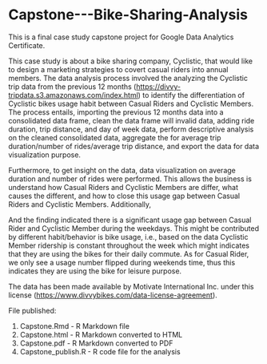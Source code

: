 # Capstone---Bike-Sharing-Analysis

This is a final case study capstone project for Google Data Analytics Certificate.

This case study is about a bike sharing company, Cyclistic, that would like to design a marketing strategies to covert casual riders into annual members.  The data analysis process involved the analyzing the Cyclistic trip data from the previous 12 months (https://divvy-tripdata.s3.amazonaws.com/index.html) to identify the differentiation of Cyclistic bikes usage habit between Casual Riders and Cyclistic Members. The process entails, importing the previous 12 months data into a consolidated data frame, clean the data frame will invalid data, adding ride duration, trip distance, and day of week data, perform descriptive analysis on the cleaned consolidated data, aggregate the for average trip duration/number of rides/average trip distance, and export the data for data visualization purpose.

Furthermore, to get insight on the data, data visualization on average duration and number of rides were performed.  This allows the business is understand how Casual Riders and Cyclistic Members are differ, what causes the different, and how to close this usage gap between Casual Riders and Cyclistic Members.  Additionally, 

And the finding indicated there is a significant usage gap between Casual Rider and Cyclistic Member during the weekdays. This might be contributed by different habit/behavior is bike usage, i.e., based on the data Cyclistic Member ridership is constant throughout the week which might indicates that they are using the bikes for their daily commute. As for Casual Rider, we only see a usage number flipped during weekends time, thus this indicates they are using the bike for leisure purpose.

The data has been made available by Motivate International Inc. under this license (https://www.divvybikes.com/data-license-agreement).

File published:
1. Capstone.Rmd - R Markdown file
2. Capstone.html - R Markdown converted to HTML
3. Capstone.pdf - R Markdown converted to PDF
4. Capstone_publish.R - R code file for the analysis

